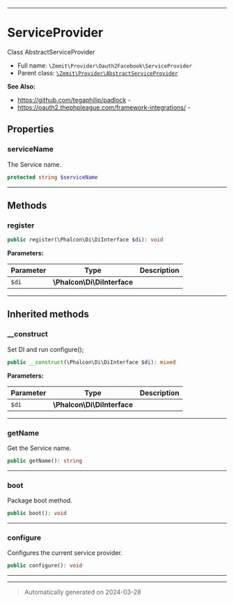***

# ServiceProvider

Class AbstractServiceProvider



* Full name: `\Zemit\Provider\Oauth2Facebook\ServiceProvider`
* Parent class: [`\Zemit\Provider\AbstractServiceProvider`](../AbstractServiceProvider.md)

**See Also:**

* https://github.com/tegaphilip/padlock - 
* https://oauth2.thephpleague.com/framework-integrations/ - 



## Properties


### serviceName

The Service name.

```php
protected string $serviceName
```






***

## Methods


### register



```php
public register(\Phalcon\Di\DiInterface $di): void
```








**Parameters:**

| Parameter | Type | Description |
|-----------|------|-------------|
| `$di` | **\Phalcon\Di\DiInterface** |  |





***


## Inherited methods


### __construct

Set DI and run configure();

```php
public __construct(\Phalcon\Di\DiInterface $di): mixed
```








**Parameters:**

| Parameter | Type | Description |
|-----------|------|-------------|
| `$di` | **\Phalcon\Di\DiInterface** |  |





***

### getName

Get the Service name.

```php
public getName(): string
```












***

### boot

Package boot method.

```php
public boot(): void
```












***

### configure

Configures the current service provider.

```php
public configure(): void
```












***


***
> Automatically generated on 2024-03-28
